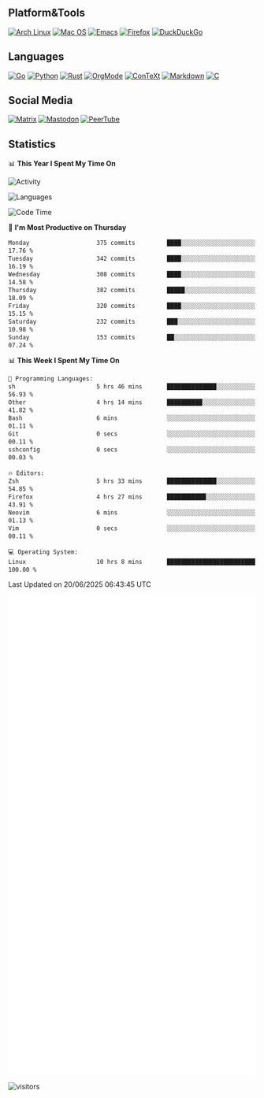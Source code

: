 ## Platform&Tools

[![Arch Linux](https://img.shields.io/badge/ArchLinux-1793D1?logo=arch-linux&logoColor=fff&style=flat-square)](https://archlinux.org/)
[![Mac OS](https://img.shields.io/badge/MacOS-000000?style=flat-square&logo=macos&logoColor=F0F0F0)](https://www.apple.com/macos/)
[![Emacs](https://img.shields.io/badge/Emacs-%237F5AB6.svg?&style=flat-square&logo=gnu-emacs&logoColor=white)](https://www.gnu.org/software/emacs/)
[![Firefox](https://img.shields.io/badge/Firefox-FF7139?style=flat-square&logo=Firefox-Browser&logoColor=white)](https://firefox.com/)
[![DuckDuckGo](https://img.shields.io/badge/DuckDuckGo-DE5833?style=flat-square&logo=DuckDuckGo&logoColor=white)](https://duckduckgo.com/)

## Languages

[![Go](https://img.shields.io/badge/Golang-%2300ADD8.svg?style=flat-square&logo=go&logoColor=white)](https://golang.org/)
[![Python](https://img.shields.io/badge/Python-3670A0?style=flat-square&logo=python&logoColor=ffdd54)](https://www.python.org/)
[![Rust](https://img.shields.io/badge/Rust-%23000000.svg?style=flat-square&logo=rust&logoColor=white)](https://www.rust-lang.org/)
[![OrgMode](https://img.shields.io/badge/OrgMode-%23000000.svg?style=flat-square&logo=org&logoColor=white)](https://orgmode.org/)
[![ConTeXt](https://img.shields.io/badge/ConTeXt-%23008080.svg?style=flat-square&logo=latex&logoColor=white)](https://contextgarden.net/)
[![Markdown](https://img.shields.io/badge/MarkDown-%23000000.svg?style=flat-square&logo=markdown&logoColor=white)](https://daringfireball.net/projects/markdown/)
[![C](https://img.shields.io/badge/C-%2300599C.svg?style=flat-square&logo=c&logoColor=white)](https://www.iso.org/standard/74528.html)

## Social Media
<!--[![Telegram](https://img.shields.io/badge/SteamedFish-2CA5E0?style=social&logo=telegram&logoColor=white)](https://t.me/SteamedFish)-->

[![Matrix](https://img.shields.io/badge/SteamedFish-2CA5E0?style=social&logo=matrix&logoColor=black)](https://matrix.to/#/@i:steamedfish.org)
[![Mastodon](https://img.shields.io/mastodon/follow/109596467238113271?domain=https%3A%2F%2Fmastodon.steamedfish.org%2F&style=social)](https://steamedfish.org/@SteamedFish)
[![PeerTube](https://img.shields.io/badge/PeerTube-23000000.svg?logo=peertube&style=social)](https://peertube.steamedfish.org/)

## Statistics


📊 **This Year I Spent My Time On** 

![Activity](https://wakatime.com/share/@SteamedFish/7529f30a-f1b7-40a4-8d09-e6d855cb7a13.png)

![Languages](https://wakatime.com/share/@SteamedFish/1c5e5366-0e9e-40d8-ac85-d630f61b69c6.svg)

<!--START_SECTION:waka-->
![Code Time](http://img.shields.io/badge/Code%20Time-4%2C724%20hrs%2041%20mins-blue)

📅 **I'm Most Productive on Thursday** 

```text
Monday                   375 commits         ████░░░░░░░░░░░░░░░░░░░░░   17.76 % 
Tuesday                  342 commits         ████░░░░░░░░░░░░░░░░░░░░░   16.19 % 
Wednesday                308 commits         ████░░░░░░░░░░░░░░░░░░░░░   14.58 % 
Thursday                 382 commits         █████░░░░░░░░░░░░░░░░░░░░   18.09 % 
Friday                   320 commits         ████░░░░░░░░░░░░░░░░░░░░░   15.15 % 
Saturday                 232 commits         ███░░░░░░░░░░░░░░░░░░░░░░   10.98 % 
Sunday                   153 commits         ██░░░░░░░░░░░░░░░░░░░░░░░   07.24 % 
```


📊 **This Week I Spent My Time On** 

```text
💬 Programming Languages: 
sh                       5 hrs 46 mins       ██████████████░░░░░░░░░░░   56.93 % 
Other                    4 hrs 14 mins       ██████████░░░░░░░░░░░░░░░   41.82 % 
Bash                     6 mins              ░░░░░░░░░░░░░░░░░░░░░░░░░   01.11 % 
Git                      0 secs              ░░░░░░░░░░░░░░░░░░░░░░░░░   00.11 % 
sshconfig                0 secs              ░░░░░░░░░░░░░░░░░░░░░░░░░   00.03 % 

🔥 Editors: 
Zsh                      5 hrs 33 mins       ██████████████░░░░░░░░░░░   54.85 % 
Firefox                  4 hrs 27 mins       ███████████░░░░░░░░░░░░░░   43.91 % 
Neovim                   6 mins              ░░░░░░░░░░░░░░░░░░░░░░░░░   01.13 % 
Vim                      0 secs              ░░░░░░░░░░░░░░░░░░░░░░░░░   00.11 % 

💻 Operating System: 
Linux                    10 hrs 8 mins       █████████████████████████   100.00 % 
```


 Last Updated on 20/06/2025 06:43:45 UTC
<!--END_SECTION:waka-->


![Metrics](https://github.com/SteamedFish/SteamedFish/blob/master/github-metrics.svg)


![visitors](https://visitor-badge.laobi.icu/badge?page_id=SteamedFish.SteamedFish)
